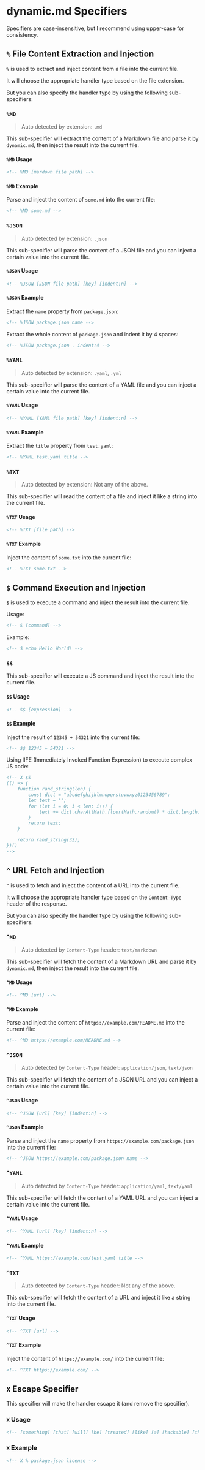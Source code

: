 # dynamic.md Specifiers

Specifiers are case-insensitive, but I recommend using upper-case for consistency.

## `%` File Content Extraction and Injection

`%` is used to extract and inject content from a file into the current file.

It will choose the appropriate handler type based on the file extension.

But you can also specify the handler type by using the following sub-specifiers:

### `%MD`

> Auto detected by extension: `.md`

This sub-specifier will extract the content of a Markdown file and parse it by `dynamic.md`, then inject the result into the current file.

#### `%MD` Usage

```md
<!-- %MD [mardown file path] -->
```

#### `%MD` Example

Parse and inject the content of `some.md` into the current file:

```md
<!-- %MD some.md -->
```

### `%JSON`

> Auto detected by extension: `.json`

This sub-specifier will parse the content of a JSON file and you can inject a certain value into the current file.

#### `%JSON` Usage

```md
<!-- %JSON [JSON file path] [key] [indent:n] -->
```

#### `%JSON` Example

Extract the `name` property from `package.json`:

```md
<!-- %JSON package.json name -->
```

Extract the whole content of `package.json` and indent it by 4 spaces:

```md
<!-- %JSON package.json . indent:4 -->
```

### `%YAML`

> Auto detected by extension: `.yaml`, `.yml`

This sub-specifier will parse the content of a YAML file and you can inject a certain value into the current file.

#### `%YAML` Usage

```md
<!-- %YAML [YAML file path] [key] [indent:n] -->
```

#### `%YAML` Example

Extract the `title` property from `test.yaml`:

```md
<!-- %YAML test.yaml title -->
```

### `%TXT`

> Auto detected by extension: Not any of the above.

This sub-specifier will read the content of a file and inject it like a string into the current file.

#### `%TXT` Usage

```md
<!-- %TXT [file path] -->
```

#### `%TXT` Example

Inject the content of `some.txt` into the current file:

```md
<!-- %TXT some.txt -->
```

## `$` Command Execution and Injection

`$` is used to execute a command and inject the result into the current file.

Usage:

```md
<!-- $ [command] -->
```

Example:

```md
<!-- $ echo Hello World! -->
```

### `$$`

This sub-specifier will execute a JS command and inject the result into the current file.

#### `$$` Usage

```md
<!-- $$ [expression] -->
```

#### `$$` Example

Inject the result of `12345 + 54321` into the current file:

```md
<!-- $$ 12345 + 54321 -->
```

Using IIFE (Immediately Invoked Function Expression) to execute complex JS code:

```md
<!-- X $$ 
(() => { 
    function rand_string(len) {
        const dict = "abcdefghijklmnopqrstuvwxyz0123456789";
        let text = "";
        for (let i = 0; i < len; i++) {
            text += dict.charAt(Math.floor(Math.random() * dict.length));
        }
        return text;
    }

    return rand_string(32);
})() 
-->
```

## `^` URL Fetch and Injection

`^` is used to fetch and inject the content of a URL into the current file.

It will choose the appropriate handler type based on the `Content-Type` header of the response.

But you can also specify the handler type by using the following sub-specifiers:

### `^MD`

> Auto detected by `Content-Type` header: `text/markdown`

This sub-specifier will fetch the content of a Markdown URL and parse it by `dynamic.md`, then inject the result into the current file.

#### `^MD` Usage

```md
<!-- ^MD [url] -->
```

#### `^MD` Example

Parse and inject the content of `https://example.com/README.md` into the current file:

```md
<!-- ^MD https://example.com/README.md -->
```

### `^JSON`

> Auto detected by `Content-Type` header: `application/json`, `text/json`

This sub-specifier will fetch the content of a JSON URL and you can inject a certain value into the current file.

#### `^JSON` Usage

```md
<!-- ^JSON [url] [key] [indent:n] -->
```

#### `^JSON` Example

Parse and inject the `name` property from `https://example.com/package.json` into the current file:

```md
<!-- ^JSON https://example.com/package.json name -->
```

### `^YAML`

> Auto detected by `Content-Type` header: `application/yaml`, `text/yaml`

This sub-specifier will fetch the content of a YAML URL and you can inject a certain value into the current file.

#### `^YAML` Usage

```md
<!-- ^YAML [url] [key] [indent:n] -->
```

#### `^YAML` Example

```md
<!-- ^YAML https://example.com/test.yaml title -->
```

### `^TXT`

> Auto detected by `Content-Type` header: Not any of the above.

This sub-specifier will fetch the content of a URL and inject it like a string into the current file.

#### `^TXT` Usage

```md
<!-- ^TXT [url] -->
```

#### `^TXT` Example

Inject the content of `https://example.com/` into the current file:

```md
<!-- ^TXT https://example.com/ -->
```

## `X` Escape Specifier

This specifier will make the handler escape it (and remove the specifier).

### `X` Usage

```md
<!-- [something] [that] [will] [be] [treated] [like] [a] [hackable] [thing] -->
```

### `X` Example

```md
<!-- X % package.json license -->
```
